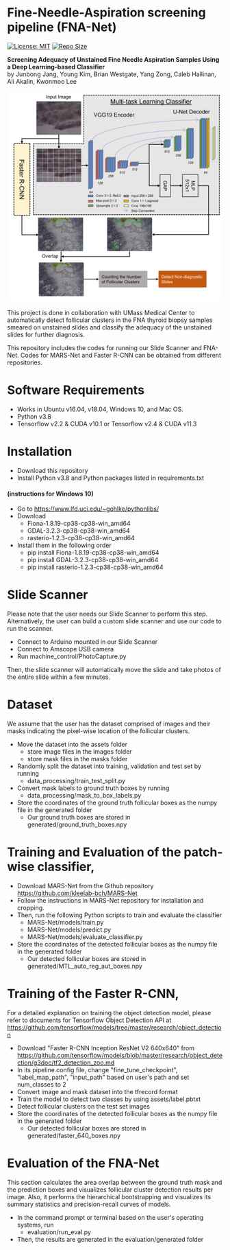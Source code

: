 # Fine-Needle-Aspiration screening pipeline (FNA-Net)
[![License: MIT](https://img.shields.io/badge/License-MIT-yellow.svg?style=plastic)](https://opensource.org/licenses/MIT) 
[![Repo Size](https://img.shields.io/github/repo-size/kleelab-bch/FNA-Net?style=plastic)]()

**Screening Adequacy of Unstained Fine Needle Aspiration Samples
Using a Deep Learning-based Classifier**  
by Junbong Jang, Young Kim, Brian Westgate, Yang Zong, Caleb Hallinan, Ali Akalin, Kwonmoo Lee

<div align="center">
  <img width=500 src="./assets/cover_FNA.png" alt="FNA-Net">
</div>  

This project is done in collaboration with UMass Medical Center to automatically detect follicular clusters 
in the FNA thyroid biopsy samples smeared on unstained slides 
and classify the adequacy of the unstained slides for further diagnosis.  
<!-- To learn more about our pipeline (FNA-Net), please read our [paper]( ) -->

This repository includes the codes for running our Slide Scanner and FNA-Net.
Codes for MARS-Net and Faster R-CNN can be obtained from different repositories.

# Software Requirements
* Works in Ubuntu v16.04, v18.04, Windows 10, and Mac OS.
* Python v3.8
* Tensorflow v2.2 & CUDA v10.1 or Tensorflow v2.4 & CUDA v11.3

# Installation
* Download this repository 
* Install Python v3.8 and Python packages listed in requirements.txt
#### (instructions for Windows 10)
* Go to https://www.lfd.uci.edu/~gohlke/pythonlibs/
* Download 
  * Fiona-1.8.19-cp38-cp38-win_amd64
  * GDAL-3.2.3-cp38-cp38-win_amd64
  * rasterio-1.2.3-cp38-cp38-win_amd64
* Install them in the following order
  * pip install Fiona-1.8.19-cp38-cp38-win_amd64
  * pip install GDAL-3.2.3-cp38-cp38-win_amd64
  * pip install rasterio-1.2.3-cp38-cp38-win_amd64
 
# Slide Scanner
Please note that the user needs our Slide Scanner to perform this step.
Alternatively, the user can build a custom slide scanner and use our code to run the scanner.
* Connect to Arduino mounted in our Slide Scanner
* Connect to Amscope USB camera
* Run machine_control/PhotoCapture.py

Then, the slide scanner will automatically move the slide and take photos of the entire slide within a few minutes.
 
# Dataset
We assume that the user has the dataset comprised of images and their masks indicating 
the pixel-wise location of the follicular clusters.
* Move the dataset into the assets folder
  * store image files in the images folder
  * store mask files in the masks folder
* Randomly split the dataset into training, validation and test set by running
  * data_processing/train_test_split.py
* Convert mask labels to ground truth boxes by running 
  * data_processing/mask_to_box_labels.py
* Store the coordinates of the ground truth follicular boxes as the numpy file in the generated folder
  * Our ground truth boxes are stored in generated/ground_truth_boxes.npy

# Training and Evaluation of the patch-wise classifier,
* Download MARS-Net from the Github repository https://github.com/kleelab-bch/MARS-Net
* Follow the instructions in MARS-Net repository for installation and cropping. 
* Then, run the following Python scripts to train and evaluate the classifier
    * MARS-Net/models/train.py 
    * MARS-Net/models/predict.py 
    * MARS-Net/models/evaluate_classifier.py 
* Store the coordinates of the detected follicular boxes as the numpy file in the generated folder
  * Our detected follicular boxes are stored in generated/MTL_auto_reg_aut_boxes.npy

# Training of the Faster R-CNN,
For a detailed explanation on training the object detection model, please refer to documents for Tensorflow Object Detection API at https://github.com/tensorflow/models/tree/master/research/object_detection
* Download "Faster R-CNN Inception ResNet V2 640x640" from https://github.com/tensorflow/models/blob/master/research/object_detection/g3doc/tf2_detection_zoo.md
* In its pipeline.config file, change "fine_tune_checkpoint", "label_map_path", "input_path" based on user's path and set num_classes to 2
* Convert image and mask dataset into the tfrecord format
* Train the model to detect two classes by using assets/label.pbtxt
* Detect follicular clusters on the test set images
* Store the coordinates of the detected follicular boxes as the numpy file in the generated folder
  * Our detected follicular boxes are stored in generated/faster_640_boxes.npy

# Evaluation of the FNA-Net
This section calculates the area overlap between the ground truth mask and the prediction boxes and
visualizes follicular cluster detection results per image. 
Also, it performs the hierarchical bootstrapping and visualizes its summary statistics and precision-recall curves of models.

* In the command prompt or terminal based on the user's operating systems, run  
  * evaluation/run_eval.py
* Then, the results are generated in the evaluation/generated folder